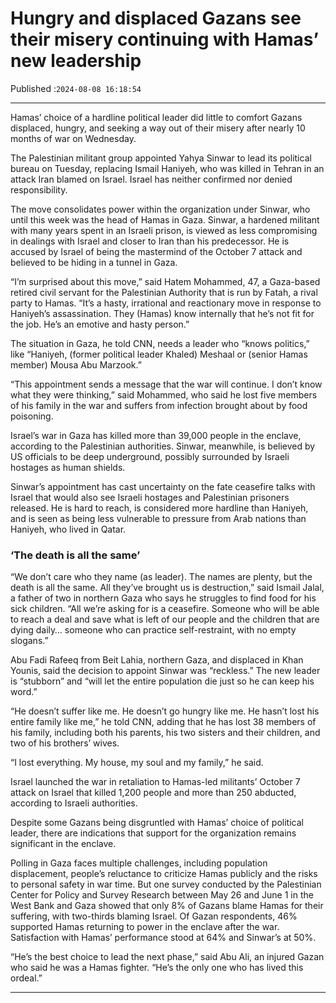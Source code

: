 # Hungry and displaced Gazans see their misery continuing with Hamas’ new leadership

Published :`2024-08-08 16:18:54`

---

Hamas’ choice of a hardline political leader did little to comfort Gazans displaced, hungry, and seeking a way out of their misery after nearly 10 months of war on Wednesday.

The Palestinian militant group appointed Yahya Sinwar to lead its political bureau on Tuesday, replacing Ismail Haniyeh, who was killed in Tehran in an attack Iran blamed on Israel. Israel has neither confirmed nor denied responsibility.

The move consolidates power within the organization under Sinwar, who until this week was the head of Hamas in Gaza. Sinwar, a hardened militant with many years spent in an Israeli prison, is viewed as less compromising in dealings with Israel and closer to Iran than his predecessor. He is accused by Israel of being the mastermind of the October 7 attack and believed to be hiding in a tunnel in Gaza.

“I’m surprised about this move,” said Hatem Mohammed, 47, a Gaza-based retired civil servant for the Palestinian Authority that is run by Fatah, a rival party to Hamas. “It’s a hasty, irrational and reactionary move in response to Haniyeh’s assassination. They (Hamas) know internally that he’s not fit for the job. He’s an emotive and hasty person.”

The situation in Gaza, he told CNN, needs a leader who “knows politics,” like “Haniyeh, (former political leader Khaled) Meshaal or (senior Hamas member) Mousa Abu Marzook.”

“This appointment sends a message that the war will continue. I don’t know what they were thinking,” said Mohammed, who said he lost five members of his family in the war and suffers from infection brought about by food poisoning.

Israel’s war in Gaza has killed more than 39,000 people in the enclave, according to the Palestinian authorities. Sinwar, meanwhile, is believed by US officials to be deep underground, possibly surrounded by Israeli hostages as human shields.

Sinwar’s appointment has cast uncertainty on the fate ceasefire talks with Israel that would also see Israeli hostages and Palestinian prisoners released. He is hard to reach, is considered more hardline than Haniyeh, and is seen as being less vulnerable to pressure from Arab nations than Haniyeh, who lived in Qatar.

### ‘The death is all the same’

“We don’t care who they name (as leader). The names are plenty, but the death is all the same. All they’ve brought us is destruction,” said Ismail Jalal, a father of two in northern Gaza who says he struggles to find food for his sick children. “All we’re asking for is a ceasefire. Someone who will be able to reach a deal and save what is left of our people and the children that are dying daily… someone who can practice self-restraint, with no empty slogans.”

Abu Fadi Rafeeq from Beit Lahia, northern Gaza, and displaced in Khan Younis, said the decision to appoint Sinwar was “reckless.” The new leader is “stubborn” and “will let the entire population die just so he can keep his word.”

“He doesn’t suffer like me. He doesn’t go hungry like me. He hasn’t lost his entire family like me,” he told CNN, adding that he has lost 38 members of his family, including both his parents, his two sisters and their children, and two of his brothers’ wives.

“I lost everything. My house, my soul and my family,” he said.

Israel launched the war in retaliation to Hamas-led militants’ October 7 attack on Israel that killed 1,200 people and more than 250 abducted, according to Israeli authorities.

Despite some Gazans being disgruntled with Hamas’ choice of political leader, there are indications that support for the organization remains significant in the enclave.

Polling in Gaza faces multiple challenges, including population displacement, people’s reluctance to criticize Hamas publicly and the risks to personal safety in war time. But one survey conducted by the Palestinian Center for Policy and Survey Research between May 26 and June 1 in the West Bank and Gaza showed that only 8% of Gazans blame Hamas for their suffering, with two-thirds blaming Israel. Of Gazan respondents, 46% supported Hamas returning to power in the enclave after the war. Satisfaction with Hamas’ performance stood at 64% and Sinwar’s at 50%.

“He’s the best choice to lead the next phase,” said Abu Ali, an injured Gazan who said he was a Hamas fighter. “He’s the only one who has lived this ordeal.”

---

